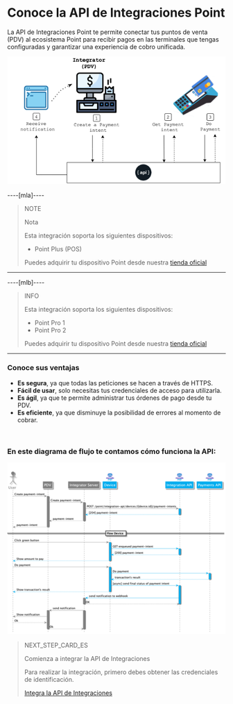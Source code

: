 # Conoce la API de Integraciones Point

La API de Integraciones Point te permite conectar tus puntos de venta (PDV) al ecosistema Point para recibir pagos en las terminales que tengas configuradas y garantizar una experiencia de cobro unificada.

![Diagrama 1](/images/mobile/pdv-flow.png)

----[mla]----
> NOTE
>
> Nota
>
> Esta integración soporta los siguientes dispositivos:
>
> - Point Plus (POS)
>
> Puedes adquirir tu dispositivo Point desde nuestra [tienda oficial](https://www.mercadopago.com.ar/point)

------------

----[mlb]----
> INFO
>
> Esta integración soporta los siguientes dispositivos:
>
> - Point Pro 1
> - Point Pro 2
>
> Puedes adquirir tu dispositivo Point desde nuestra [tienda oficial](https://www.mercadopago.com.br/point)

------------

### Conoce sus ventajas

* **Es segura**, ya que todas las peticiones se hacen a través de HTTPS.
* **Fácil de usar**, solo necesitas tus credenciales de acceso para utilizarla.
* **Es ágil**, ya que te permite administrar tus órdenes de pago desde tu PDV.
* **Es eficiente**, ya que disminuye la posibilidad de errores al momento de cobrar.

<br />

### En este diagrama de flujo te contamos cómo funciona la API:

![Mercado Pago Point Flow](/images/mobile/MercadoPagoFlowPoint.png)


> NEXT_STEP_CARD_ES
>
> Comienza a integrar la API de Integraciones
>
> Para realizar la integración, primero debes obtener las credenciales de identificación.
>
> [Integra la API de Integraciones](https://www.mercadopago[FAKER][URL][DOMAIN]/developers/es/guides/in-person-payments/integration-api/integration)

